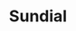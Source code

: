 ---
layout: landing
title: Sundial
excerpt: >
  Sundial is a self-hosted, open-source cron job monitoring and management system that can be operated across one or multiple nodes.

article_header:
  actions:
    - text: Case Study
      url: /case-study
      type: outline-theme-dark
    - text: Tech Talk
      url: https://www.youtube.com/watch?v=O-mJKlJGk6w
      type: outline-theme-dark
  theme: dark
  background_image:
    gradient: "linear-gradient(90deg, rgba(131,58,180,1) 0%, rgba(253,29,29,1) 50%, rgba(254,232,56,1) 100%)"
data:
  sections:
    - title: Intuitive monitoring for all your cron jobs
      excerpt: Know the status of any job, at a glance.
      image:
        src: /assets/images/2.6.svg
      
      theme: dark
    - title: Effortless management
      excerpt: Quickly and easily add, edit, or delete cron jobs, even on remote nodes.
      image:
        src: /assets/videos/2.5.mp4
      theme: dark
    - title: Team
      excerpt: >
        Sundial was built by a remote team of software developers.
        <br>
        We are currently looking for opportunities, so please feel free to reach out!
      theme: dark
      children:
        - title: Sofia Alere
          excerpt: Chicago, US
        - title: Jacob Clark
          excerpt: London, UK
        - title: Mary McDonald
          excerpt: Montreal, Canada
        - title: David Perez
          excerpt: New York, US
---